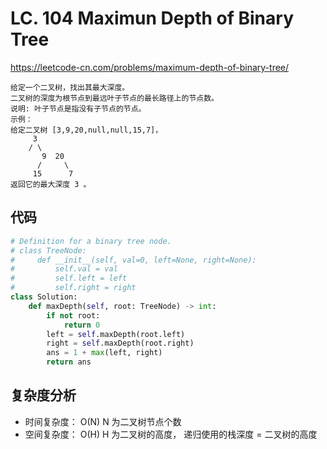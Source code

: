 LC. 104 Maximun Depth of Binary Tree
====
https://leetcode-cn.com/problems/maximum-depth-of-binary-tree/

	给定一个二叉树，找出其最大深度。
	二叉树的深度为根节点到最远叶子节点的最长路径上的节点数。
	说明: 叶子节点是指没有子节点的节点。
	示例：
	给定二叉树 [3,9,20,null,null,15,7]，
		 3
		/ \
  	       9  20
  	      /     \
  	     15      7
	返回它的最大深度 3 。

## 代码
```python
# Definition for a binary tree node.
# class TreeNode:
#     def __init__(self, val=0, left=None, right=None):
#         self.val = val
#         self.left = left
#         self.right = right
class Solution:
    def maxDepth(self, root: TreeNode) -> int:
        if not root:
            return 0
        left = self.maxDepth(root.left)
        right = self.maxDepth(root.right)
        ans = 1 + max(left, right)
        return ans
```

## 复杂度分析
- 时间复杂度： O(N) N 为二叉树节点个数
- 空间复杂度： O(H) H 为二叉树的高度， 递归使用的栈深度 = 二叉树的高度

